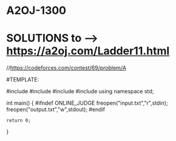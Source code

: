 # A2OJ-1300
# SOLUTIONS to --> https://a2oj.com/Ladder11.html

//https://codeforces.com/contest/69/problem/A


#TEMPLATE:


#include <iostream>
#include <vector>
#include <string>
#include <algorithm>
using namespace std;

int main()
{
    #ifndef ONLINE_JUDGE
    freopen("input.txt","r",stdin);
    freopen("output.txt","w",stdout);
    #endif
    
    
    return 0;
}
